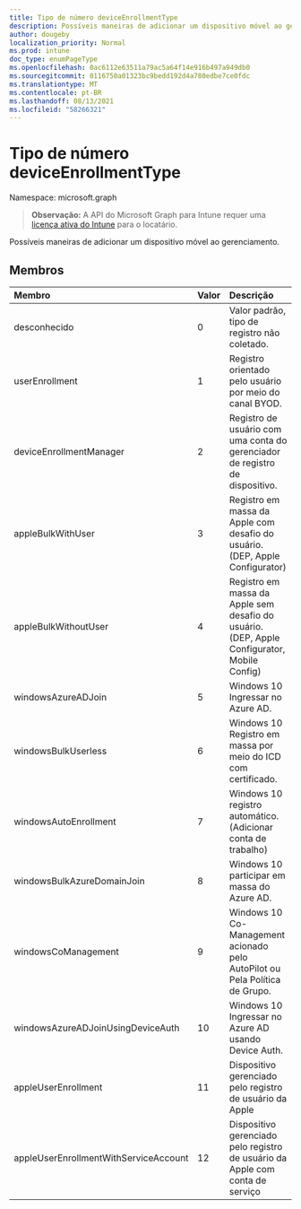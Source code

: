 ```yaml
---
title: Tipo de número deviceEnrollmentType
description: Possíveis maneiras de adicionar um dispositivo móvel ao gerenciamento.
author: dougeby
localization_priority: Normal
ms.prod: intune
doc_type: enumPageType
ms.openlocfilehash: 0ac6112e63511a79ac5a64f14e916b497a949db0
ms.sourcegitcommit: 0116750a01323bc9bedd192d4a780edbe7ce0fdc
ms.translationtype: MT
ms.contentlocale: pt-BR
ms.lasthandoff: 08/13/2021
ms.locfileid: "58266321"
---
```

# <a name="deviceenrollmenttype-enum-type"></a>Tipo de número deviceEnrollmentType

Namespace: microsoft.graph

> **Observação:** A API do Microsoft Graph para Intune requer uma [licença ativa do Intune](https://go.microsoft.com/fwlink/?linkid=839381) para o locatário.

Possíveis maneiras de adicionar um dispositivo móvel ao gerenciamento.

## <a name="members"></a>Membros
|Membro|Valor|Descrição|
|:---|:---|:---|
|desconhecido|0|Valor padrão, tipo de registro não coletado.|
|userEnrollment|1 |Registro orientado pelo usuário por meio do canal BYOD.|
|deviceEnrollmentManager|2|Registro de usuário com uma conta do gerenciador de registro de dispositivo.|
|appleBulkWithUser|3 |Registro em massa da Apple com desafio do usuário. (DEP, Apple Configurator)|
|appleBulkWithoutUser|4 |Registro em massa da Apple sem desafio do usuário. (DEP, Apple Configurator, Mobile Config)|
|windowsAzureADJoin|5 |Windows 10 Ingressar no Azure AD.|
|windowsBulkUserless|6 |Windows 10 Registro em massa por meio do ICD com certificado.|
|windowsAutoEnrollment|7 |Windows 10 registro automático. (Adicionar conta de trabalho)|
|windowsBulkAzureDomainJoin|8 |Windows 10 participar em massa do Azure AD.|
|windowsCoManagement|9 |Windows 10 Co-Management acionado pelo AutoPilot ou Pela Política de Grupo.|
|windowsAzureADJoinUsingDeviceAuth|10 |Windows 10 Ingressar no Azure AD usando Device Auth.|
|appleUserEnrollment|11 |Dispositivo gerenciado pelo registro de usuário da Apple|
|appleUserEnrollmentWithServiceAccount|12 |Dispositivo gerenciado pelo registro de usuário da Apple com conta de serviço|





